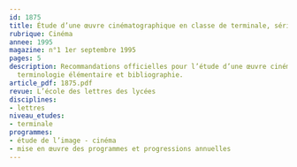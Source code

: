 ```yaml
---
id: 1875
title: Étude d’une œuvre cinématographique en classe de terminale, série L
rubrique: Cinéma
annee: 1995
magazine: n°1 1er septembre 1995
pages: 5
description: Recommandations officielles pour l’étude d’une œuvre cinématographique,
  terminologie élémentaire et bibliographie.
article_pdf: 1875.pdf
revue: L’école des lettres des lycées
disciplines:
- lettres
niveau_etudes:
- terminale
programmes:
- étude de l’image - cinéma
- mise en œuvre des programmes et progressions annuelles
---
```

